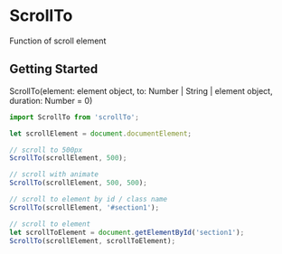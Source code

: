 # ScrollTo
Function of scroll element

## Getting Started
ScrollTo(element: element object, to: Number | String | element object, duration: Number = 0)
```js
import ScrollTo from 'scrollTo';

let scrollElement = document.documentElement;

// scroll to 500px
ScrollTo(scrollElement, 500);

// scroll with animate
ScrollTo(scrollElement, 500, 500);

// scroll to element by id / class name
ScrollTo(scrollElement, '#section1');

// scroll to element
let scrollToElement = document.getElementById('section1');
ScrollTo(scrollElement, scrollToElement);
```
